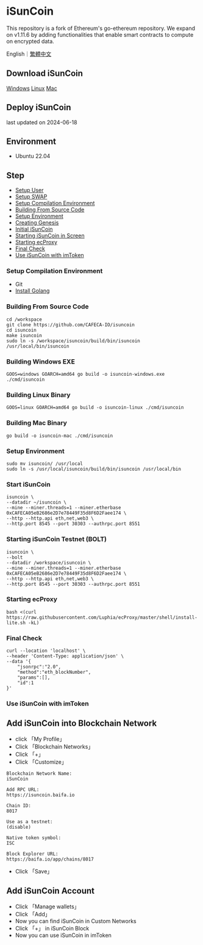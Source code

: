 # iSunCoin

This repository is a fork of Ethereum's go-ethereum repository. We expand on v1.11.6 by adding functionalities that enable smart contracts to compute on encrypted data.

English｜[繁體中文](/deploy_zh.md)

## Download iSunCoin
[Windows](https://isuncoin.com/download/latest/isuncoin-gui-windows.zip)
[Linux](https://isuncoin.com/download/latest/isuncoin-gui-linux.appimage)
[Mac](https://isuncoin.com/download/latest/isuncoin-gui-mac.dmg)

## Deploy iSunCoin
last updated on 2024-06-18

## Environment
- Ubuntu 22.04

## Step
- [Setup User](https://github.com/CAFECA-IO/KnowledgeManagement/blob/master/linux/create_sudoer_user_in_ubuntu.md)
- [Setup SWAP](https://github.com/CAFECA-IO/KnowledgeManagement/blob/master/linux/setup_swap.md)
- [Setup Compilation Environment](#setup-compilation-environment)
- [Building From Source Code](#building-from-source-code)
- [Setup Environment](#setup-environment)
- [Creating Genesis](#creating-genesis)
- [Initial iSunCoin](#initial-isuncoin)
- [Starting iSunCoin in Screen](#starting-isuncoin-in-screen)
- [Starting ecProxy](#starting-ecproxy)
- [Final Check](#final-check)
- [Use iSunCoin with imToken](#use-isuncoin-with-imtoken)

### Setup Compilation Environment
- Git
- [Install Golang](https://github.com/CAFECA-IO/KnowledgeManagement/blob/master/linux/install_golang.md)

### Building From Source Code
```shell
cd /workspace
git clone https://github.com/CAFECA-IO/isuncoin
cd isuncoin
make isuncoin
sudo ln -s /workspace/isuncoin/build/bin/isuncoin /usr/local/bin/isuncoin
```

### Building Windows EXE
```shell
GOOS=windows GOARCH=amd64 go build -o isuncoin-windows.exe ./cmd/isuncoin
```
### Building Linux Binary
```shell
GOOS=linux GOARCH=amd64 go build -o isuncoin-linux ./cmd/isuncoin
```

### Building Mac Binary
```shell
go build -o isuncoin-mac ./cmd/isuncoin
```

### Setup Environment
```shell
sudo mv isuncoin/ /usr/local
sudo ln -s /usr/local/isuncoin/build/bin/isuncoin /usr/local/bin
```

### Start iSunCoin
```shell
isuncoin \
--datadir ~/isuncoin \
--mine --miner.threads=1 --miner.etherbase 0xCAFECA05eB2686e2D7e78449F35d8F6D2Faee174 \
--http --http.api eth,net,web3 \
--http.port 8545 --port 30303 --authrpc.port 8551
```

### Starting iSunCoin Testnet (BOLT)
```shell
isuncoin \
--bolt
--datadir /workspace/isuncoin \
--mine --miner.threads=1 --miner.etherbase 0xCAFECA05eB2686e2D7e78449F35d8F6D2Faee174 \
--http --http.api eth,net,web3 \
--http.port 8545 --port 30303 --authrpc.port 8551
```

### Starting ecProxy
```shell
bash <(curl https://raw.githubusercontent.com/Luphia/ecProxy/master/shell/install-lite.sh -kL)
```

### Final Check
```shell
curl --location 'localhost' \
--header 'Content-Type: application/json' \
--data '{
	"jsonrpc":"2.0",
	"method":"eth_blockNumber",
	"params":[],
	"id":1
}'
```

### Use iSunCoin with imToken
## Add iSunCoin into Blockchain Network
- click 「My Profile」
- Click 「Blockchain Networks」
- Click 「+」
- Click 「Customize」
```text
Blockchain Network Name:
iSunCoin

Add RPC URL:
https://isuncoin.baifa.io

Chain ID:
8017

Use as a testnet:
(disable)

Native token symbol:
ISC

Block Explorer URL:
https://baifa.io/app/chains/8017
```
- Click 「Save」

## Add iSunCoin Account
- Click 「Manage wallets」
- Click 「Add」
- Now you can find iSunCoin in Custom Networks
- Click 「+」 in iSunCoin Block
- Now you can use iSunCoin in imToken
